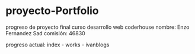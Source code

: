 # proyecto-Portfolio
progreso de proyecto  final curso desarrollo web coderhouse
nombre:  Enzo Fernandez Sad
comisión: 46830

progreso actual:
index - works - ivanblogs
